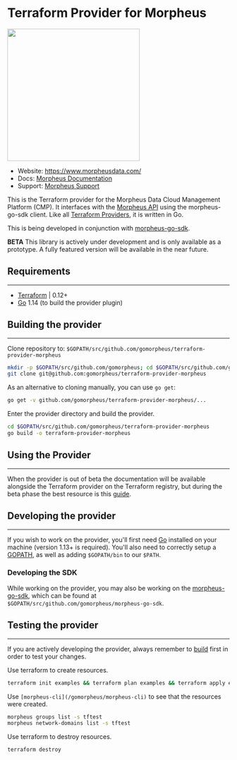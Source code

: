 # Terraform Provider for Morpheus

<img src="https://morpheusdata.com/wp-content/uploads/2020/04/morpheus-logo-v2.svg" width="300px">

- Website: https://www.morpheusdata.com/
- Docs: [Morpheus Documentation](https://docs.morpheusdata.com)
- Support: [Morpheus Support](https://support.morpheusdata.com)


This is the Terraform provider for the Morpheus Data Cloud Management Platform (CMP). It interfaces with the [Morpheus API](https://apidocs.morpheusdata.com/) using the morpheus-go-sdk client. Like all [Terraform Providers](https://github.com/terraform-providers/), it is written in Go.

This is being developed in conjunction with [morpheus-go-sdk](https://github.com/gomorpheus/morpheus-go-sdk).  

**BETA** This library is actively under development and is only available as a prototype. A fully featured version will be available in the near future.

## Requirements
------------

* [Terraform](https://www.terraform.io/) | 0.12+
* [Go](https://golang.org/dl/) 1.14 (to build the provider plugin)

## Building the provider
-------------------------

Clone repository to: `$GOPATH/src/github.com/gomorpheus/terraform-provider-morpheus`

```sh
mkdir -p $GOPATH/src/github.com/gomorpheus; cd $GOPATH/src/github.com/gomorpheus
git clone git@github.com:gomorpheus/terraform-provider-morpheus
```

As an alternative to cloning manually, you can use `go get`:

```sh
go get -v github.com/gomorpheus/terraform-provider-morpheus/...
```

Enter the provider directory and build the provider.

```sh
cd $GOPATH/src/github.com/gomorpheus/terraform-provider-morpheus
go build -o terraform-provider-morpheus
```

## Using the Provider
---------------------

When the provider is out of beta the documentation will be available alongside the Terraform provider on the Terraform registry, but during the beta phase the best resource is this [guide]().

## Developing the provider
-------------------------
If you wish to work on the provider, you'll first need [Go](http://www.golang.org) installed on your machine (version 1.13+ is required). You'll also need to correctly setup a [GOPATH](http://golang.org/doc/code.html#GOPATH), as well as adding `$GOPATH/bin` to our `$PATH`.

### Developing the SDK

While working on the provider, you may also be working on the [morpheus-go-sdk](https://github.com/gomorpheus/morpheus-go-sdk), which can be found at `$GOPATH/src/github.com/gomorpheus/morpheus-go-sdk`.

## Testing the provider
------------------------
If you are actively developing the provider, always remember to [build](#Building-the-provider) first in order to test your changes.

Use terraform to create resources.

```bash
terraform init examples && terraform plan examples && terraform apply examples
```

Use `[morpheus-cli](/gomorpheus/morpheus-cli)` to see that the resources were created.

```bash
morpheus groups list -s tftest
morpheus network-domains list -s tftest
```

Use terraform to destroy resources.

```bash
terraform destroy
```

<!-- 
### Installing the provider
To use a released provider in your Terraform environment, run [`terraform init`](https://www.terraform.io/docs/commands/init.html) and Terraform will automatically install the provider. To specify a particular provider version when installing released providers, see the [Terraform documentation on provider versioning](https://www.terraform.io/docs/configuration/providers.html#version-provider-versions).

To instead use a custom-built provider in your Terraform environment (e.g. the provider binary from the build instructions below), follow the instructions to [install it as a plugin.](https://www.terraform.io/docs/plugins/basics.html#installing-a-plugin) After placing it into your plugins directory,  run `terraform init` to initialize it. -->
